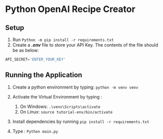 # Python OpenAI Recipe Creator


## Setup

1. Run `Python -m pip install -r requirements.txt`
2. Create a ___.env___ file to store your API Key. The contents of the file should be as below:
  
```Python
API_SECRET='ENTER_YOUR_KEY'
```

## Running the Application

1. Create a python environment by typing: `python -m venv venv`
2. Activate the Virtual Environment by typing :
   1. On Windows: `.\venv\Scripts\activate`
   2. On Linux: `source tutorial-env/bin/activate`
3. Install dependencies by running `pip install -r requirements.txt`

4. Type : `Python main.py`
